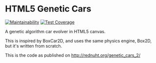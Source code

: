 HTML5 Genetic Cars
==================
[![Maintainability](https://api.codeclimate.com/v1/badges/7936a88fd1374afda8a0/maintainability)](https://codeclimate.com/github/ArturLange/HTML5_Genetic_Cars/maintainability)
[![Test Coverage](https://api.codeclimate.com/v1/badges/7936a88fd1374afda8a0/test_coverage)](https://codeclimate.com/github/ArturLange/HTML5_Genetic_Cars/test_coverage)

A genetic algorithm car evolver in HTML5 canvas.

This is inspired by BoxCar2D, and uses the same physics engine, Box2D, but it's written from scratch.

This is the code as published on http://rednuht.org/genetic_cars_2/
